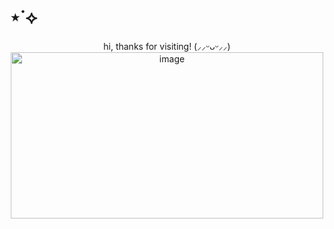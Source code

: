 # ⋆˙⟡
<div align="center">
hi, thanks for visiting! (⸝⸝ᵕᴗᵕ⸝⸝)
  <div align="center">
<img width="500" height="266" alt="image" src="https://i.pinimg.com/originals/a1/1c/ff/a11cffa9b0fceaaaf022c79921c2f8c4.gif" />






















